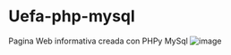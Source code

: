 # Uefa-php-mysql
Pagina Web informativa creada con PHPy MySql
![image](https://user-images.githubusercontent.com/49913741/112085372-28f67700-8b69-11eb-9eb7-42ec937c64a5.png)
